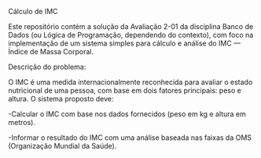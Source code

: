 Cálculo de IMC

Este repositório contém a solução da Avaliação 2-01 da disciplina Banco de Dados (ou Lógica de Programação, dependendo do contexto), com foco na implementação de um sistema simples para cálculo e análise do IMC — Índice de Massa Corporal.

Descrição do problema:

O IMC é uma medida internacionalmente reconhecida para avaliar o estado nutricional de uma pessoa, com base em dois fatores principais: peso e altura. O sistema proposto deve:

-Calcular o IMC com base nos dados fornecidos (peso em kg e altura em metros).

-Informar o resultado do IMC com uma análise baseada nas faixas da OMS (Organização Mundial da Saúde).
